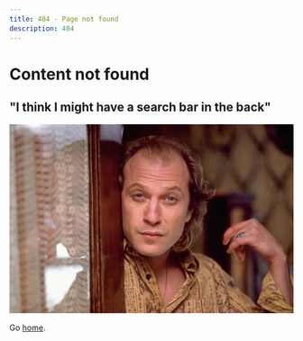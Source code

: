 ```yaml
---
title: 404 - Page not found
description: 404
---
```


# Content not found

## "I think I might have a search bar in the back"

!['Buffalo Bill answers the door'](./assets/bill.jpg)

Go [home](/).